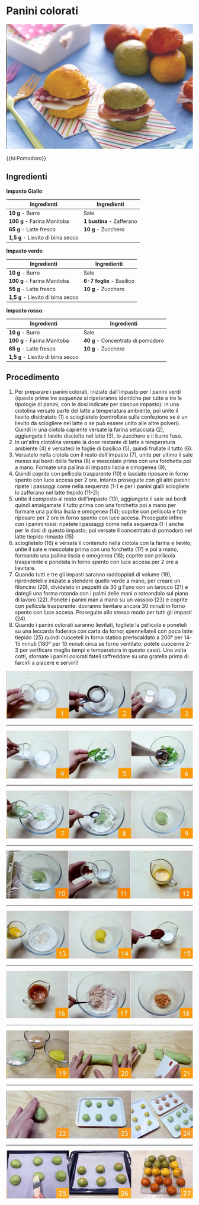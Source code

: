 # Panini colorati

![](img/Panini-colorati.webp)

{{hi:Pomodoro}}

## Ingredienti

**Impasto Giallo**:

| Ingredienti                  | Ingredienti             |
| ---------------------------- | ----------------------- |
| **10 g** - Burro | Sale |
| **100 g** - Farina Manitoba | **1 bustina** - Zafferano |
| **65 g** - Latte fresco | **10 g** - Zucchero |
| **1,5 g** - Lievito di birra secco |  |

**Impasto verde**:

| Ingredienti                  | Ingredienti             |
| ---------------------------- | ----------------------- |
| **10 g** - Burro | Sale |
| **100 g** - Farina Manitoba | **6-7 foglie** - Basilico |
| **55 g** - Latte fresco | **10 g** - Zucchero |
| **1,5 g** - Lievito di birra secco |  |

**Impasto rosso**:

| Ingredienti                  | Ingredienti             |
| ---------------------------- | ----------------------- |
| **10 g** - Burro | Sale |
| **100 g** - Farina Manitoba | **40 g** - Concentrato di pomodoro |
| **65 g** - Latte fresco | **10 g** - Zucchero |
| **1,5 g** - Lievito di birra secco |  |

## Procedimento

1. Per preparare i panini colorati, iniziate dall'impasto per i panini verdi (queste prime tre sequenze si ripeteranno identiche per tutte e tre le tipologie di panini, con le dosi indicate per ciascun impasto): in una ciotolina versate parte del latte a temperatura ambiente, poi unite il lievito disidratato (1) e scioglietelo (controllate sulla confezione se è un lievito da sciogliere nel latte o se può essere unito alle altre polveri). Quindi in una ciotola capiente versate la farina setacciata (2), aggiungete il lievito disciolto nel latte (3), lo zucchero e il burro fuso.
1. In un'altra ciotolina versate la dose restante di latte a temperatura ambiente (4) e versateci le foglie di basilico (5), quindi frullate il tutto (6).
1. Versatelo nella ciotola con il resto dell'impasto (7), unite per ultimo il sale messo sui bordi della farina (8) e mescolate prima con una forchetta poi a mano. Formate una pallina di impasto liscia e omogenea (9),
1. Quindi coprite con pellicola trasparente (10) e lasciate riposare in forno spento con luce accesa per 2 ore. Intanto proseguite con gli altri panini: ripete i passaggi come nella sequenza (1-) e per i panini gialli sciogliete lo zafferano nel latte tiepido (11-2);
1. unite il composto al resto dell'impasto (13), aggiungete il sale sui bordi quindi amalgamate il tutto prima con una forchetta poi a mano per formare una pallina liscia e omogenea (14); coprite con pellicola e fate riposare per 2 ore in forno spento con luce accesa. Proseguite infine con i panini rossi: ripetete i passaggi come nella sequenza (1-) anche per le dosi di questo impasto; poi versate il concentrato di pomodoro nel latte tiepido rimasto (15)
1. scioglietelo (16) e versate il contenuto nella ciotola con la farina e lievito; unite il sale e mescolate prima con una forchetta (17) e poi a mano, formando una pallina liscia e omogenea (18); coprite con pellicola trasparente e ponetela in forno spento con luce accesa per 2 ore a lievitare.
1. Quando tutti e tre gli impasti saranno raddoppiati di volume (19), riprendeteli e iniziate a stendere quello verde a mano, per creare un filoncino (20), dividetelo in pezzetti da 30 g l'uno con un tarocco (21) e dategli una forma rotonda con i palmi delle mani o roteandolo sul piano di lavoro (22). Ponete i panini man a mano su un vassoio (23) e coprite con pellicola trasparente: dovranno lievitare ancora 30 minuti in forno spento con luce accesa. Proseguite allo stesso modo per tutti gli impasti (24).
1. Quando i panini colorati saranno lievitati, togliete la pellicola e poneteli su una leccarda foderata con carta da forno; spennellateli con poco latte tiepido (25) quindi cuoceteli in forno statico preriscaldato a 200° per 14-15 minuti (180° per 10 minuti circa se forno ventilato; potete cuocerne 2-3 per verificare meglio tempi e temperatura in questo caso). Una volta cotti, sfornate i panini colorati fateli raffreddare su una gratella prima di farcirli a piacere e servirli!

![](img/Panini-colorati-01.webp)

---

![](img/Panini-colorati-02.webp)

---

![](img/Panini-colorati-03.webp)

---

![](img/Panini-colorati-04.webp)

---

![](img/Panini-colorati-05.webp)

---

![](img/Panini-colorati-06.webp)

---

![](img/Panini-colorati-07.webp)

---

![](img/Panini-colorati-08.webp)

---

![](img/Panini-colorati-09.webp)
